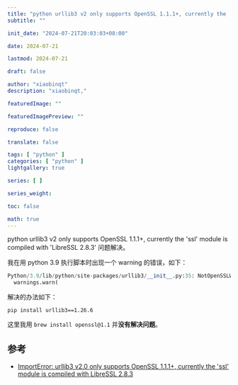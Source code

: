 ```yaml
---
title: "python urllib3 v2 only supports OpenSSL 1.1.1+, currently the 'ssl' module is compiled with 'LibreSSL 2.8.3'"
subtitle: ""

init_date: "2024-07-21T20:03:03+08:00"

date: 2024-07-21

lastmod: 2024-07-21

draft: false

author: "xiaobinqt"
description: "xiaobinqt,"

featuredImage: ""

featuredImagePreview: ""

reproduce: false

translate: false

tags: [ "python" ]
categories: [ "python" ]
lightgallery: true

series: [ ]

series_weight:

toc: false

math: true
---
```


<!-- author： xiaobinqt -->
<!-- email： xiaobinqt@163.com -->
<!-- https://xiaobinqt.github.io -->
<!-- https://www.xiaobinqt.cn -->

python urllib3 v2 only supports OpenSSL 1.1.1+, currently the 'ssl' module is compiled with 'LibreSSL 2.8.3' 问题解决。

<!--more-->

我在用 python 3.9 执行脚本时出现一个 warning 的错误，如下：

```python
Python/3.9/lib/python/site-packages/urllib3/__init__.py:35: NotOpenSSLWarning: urllib3 v2 only supports OpenSSL 1.1.1+, currently the 'ssl' module is compiled with 'LibreSSL 2.8.3'. See: https://github.com/urllib3/urllib3/issues/3020
  warnings.warn(
```

解决的办法如下：

```pip
pip install urllib3==1.26.6
```

这里我用 `brew install openssl@1.1` 并**没有解决问题**。

## 参考

+ [ImportError: urllib3 v2.0 only supports OpenSSL 1.1.1+, currently the 'ssl' module is compiled with LibreSSL 2.8.3](https://stackoverflow.com/questions/76187256/importerror-urllib3-v2-0-only-supports-openssl-1-1-1-currently-the-ssl-modu)



